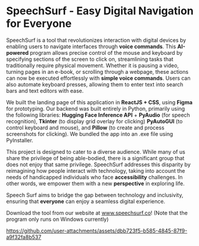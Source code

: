 # SpeechSurf - Easy Digital Navigation for Everyone

SpeechSurf is a tool that revolutionizes interaction with digital devices by enabling users to navigate interfaces through **voice commands**. This **AI-powered** program allows precise control of the mouse and keyboard by specifying sections of the screen to click on, streamlining tasks that traditionally require physical movement. Whether it is pausing a video, turning pages in an e-book, or scrolling through a webpage, these actions can now be executed effortlessly with **simple voice commands**. Users can also automate  keyboard presses, allowing them to enter text into search bars and text editors with ease.

We built the landing page of this application in **ReactJS + CSS**, using **Figma** for prototyping. Our backend was built entirely in Python, primarily using the following libraries: **Hugging Face Inference API** + **PyAudio** (for speech recognition), **Tkinter** (to display grid overlay for clicking) **PyAutoGUI** (to control keyboard and mouse), and **Pillow** (to create and process screenshots for clicking). We bundled the app into an .exe file using PyInstaller.

This project is designed to cater to a diverse audience. While many of us share the privilege of being able-bodied, there is a significant group that does not enjoy that same privilege. SpeechSurf addresses this disparity by reimagining how people interact with technology, taking into account the needs of handicapped individuals who face **accessibility** challenges. In other words, we empower them with a new **perspective** in exploring life.

Speech Surf aims to bridge the gap between technology and inclusivity, ensuring that **everyone** can enjoy a seamless digital experience.

Download the tool from our website at www.speechsurf.co! (Note that the program only runs on Windows currently)

https://github.com/user-attachments/assets/dbb723f5-b585-4845-87f9-a9f32fa8b537



